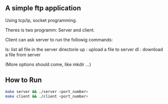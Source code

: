 ## A simple ftp application
Using tcp/ip, socket programming.

Theres is two programm: Server and client.  

Client can ask server to run the followig commands:  

ls:                 list all file in the server directorie
up <filename>:      upload a file to server
dl <filename>:      download a file from server

(More options should come, like mkdir ...)

## How to Run
```bash
make server && ./server <port_number>
make client && ./client <port_number>
```